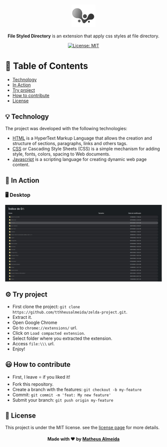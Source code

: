 <h3 align="center">
  <img alt="file-styled-directory" width="15%" title="#logo" src="images/logo.png">
  <br>
</h3>
<p align="center">
  <strong>File Styled Directory</strong> is an extension that apply css styles at file directory.
</p>

<p align="center">
  <a href="https://github.com/tthheusalmeida/file-styled-directory/blob/main/LICENSE">
    <img alt="License: MIT" src="https://img.shields.io/badge/License-MIT-blue.svg" target="_blank" />
  </a>
</p>

# 📂 Table of Contents

- [Technology](#technology)
- [In Action](#in-action)
- [Try project](#try-project)
- [How to contribute](#how-to-contribute)
- [License](#license)

<a id="technology"></a>

## 💡 Technology

The project was developed with the following technologies:

- [HTML](https://html.com/) is a HyperText Markup Language that allows the creation and structure of sections, paragraphs, links and others tags.
- [CSS](https://www.w3.org/Style/CSS/Overview.en.html) or Cascading Style Sheets (CSS) is a simple mechanism for adding style, fonts, colors, spacing to Web documents.
- [Javascript](https://www.javascript.com/) is a scripting language for creating dynamic web page content.

<a id="in-action"></a>

## 📸	In Action

### 🖥️ Desktop
<div style="display: flex; flex-direction: column; align-items: center; justify-content: center;">
  <img src="https://github.com/tthheusalmeida/file-styled-directory/blob/main/images/inAction.JPG" width="800">
</div>

<a id="try-project"></a>

## ⚙️ Try project

- First clone the project: `git clone https://github.com/tthheusalmeida/zelda-project.git`.
- Extract it.
- Open Google Chrome
- Go to `chrome://extensions/` url.
- Click on `Load compacted extension`.
- Select folder where you extracted the extension.
- Access `file:\\\` url.
- Enjoy!

<a id="how-to-contribute"></a>

## 😃 How to contribute
- First, I leave ⭐ if you liked it!
- Fork this repository.
- Create a branch with the features: `git checkout -b my-feature`
- Commit: `git commit -m 'feat: My new feature'`
- Submit your branch: `git push origin my-feature`

<a id="license"></a>

## 📝 License

This project is under the MIT license. see the [license page](https://opensource.org/licenses/MIT) for more details.

<h4 align="center">
  Made with ❤️ by <a href="https://www.linkedin.com/in/matheus-almeida-602139182/" target="_blank">Matheus Almeida</a>
</h4>